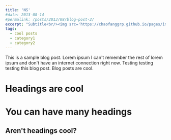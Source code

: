 ```yaml
---
title: 'NS'
#date: 2013-08-14
#permalink: /posts/2013/08/blog-post-2/
excerpt: "Subtitle<br/><img src='https://chaofanggrp.github.io/pages/images/mem2.png'>"
tags:
  - cool posts
  - category1
  - category2
---
```


This is a sample blog post. Lorem ipsum I can't remember the rest of lorem ipsum and don't have an internet connection right now. Testing testing testing this blog post. Blog posts are cool.

Headings are cool
======

You can have many headings
======

Aren't headings cool?
------
